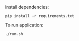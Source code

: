 Install dependencies:
```
pip install -r requirements.txt
```

To run application:

```
./run.sh
```
